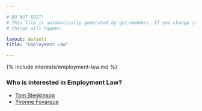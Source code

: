 ```yaml
---

# DO NOT EDIT!
# This file is automatically generated by get-members. If you change it, bad
# things will happen.

layout: default
title: "Employment Law"

---
```


{% include interests/employment-law.md %}

### Who is interested in Employment Law?


* [Tom Blenkinsop](/members/tom-blenkinsop.html)
* [Yvonne Fovargue](/members/yvonne-fovargue.html)
